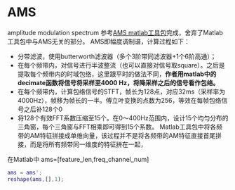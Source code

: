 # AMS
amplitude modulation spectrum
参考[AMS matlab工具包](http://ecs.utdallas.edu/loizou/AMS_Binary_Mask_Demos/demos.html)完成，舍弃了Matlab工具包中与AMS无关的部分。
AMS即幅度调制谱，计算过程如下：
-  分带滤波，使用butterworth滤波器（多个3阶带同滤波器+1个6阶高通）；
-  在每个频带内，对信号进行半波整流（也可以直接对信号取square）。之后是提取每个频带内的时域包络，这里跟平时的做法不同，**作者用matlab中的decimate函数将信号将采样至4000 Hz，将降采样之后的信号看作包络。**
-  在每个频带内，计算包络信号的STFT，帧长为128点，对应32ms（采样率为4000Hz），帧移为帧长的一半。傅立叶变换的点数为256，等效在每帧包络信号之后补128个0
-  将128个有效FFT系数压缩至15个。在0～400Hz范围内，设计15个均匀分布的三角窗，每个三角窗与FFT相乘即可得到15个系数。
Matlab工具包中将各频带的AM特征拼接成单维向量，该过程并不是将各频带的AM特征直接首尾拼接，而是将所有频带同一维度的特征拼在一起，

在Matlab中
ams=[feature_len,freq_channel_num]
```matlab
ams = ams';
reshape(ams,[],1);
```
